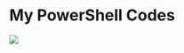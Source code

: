 # My PowerShell Codes
<img src="https://nintexfromthetrenches.com/wp-content/uploads/2018/05/powershell.png">
